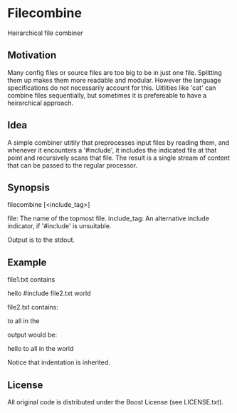 Filecombine
===========

Heirarchical file combiner

Motivation
----------

Many config files or source files are too big to be in just one file. Splitting them up
makes them more readable and modular. However the language specifications do not
necessarily account for this. Uitlities like 'cat' can combine files sequentially,
but sometimes it is prefereable to have a heirarchical approach.

Idea
----

A simple combiner utitily that preprocesses input files by reading them, and whenever it
encounters a '#include', it includes the indicated file at that point and recursively scans
that file. The result is a single stream of content that can be passed to the regular
processor.

Synopsis
--------

filecombine <file> [<include_tag>]

file: The name of the topmost file.
include_tag: An alternative include indicator, if '#include' is unsuitable.

Output is to the stdout.

Example
-------

file1.txt contains

hello
  #include file2.txt
world


file2.txt contains:

to all
in the

output would be:

hello
  to all
  in the
world

Notice that indentation is inherited.

License
-------

All original code is distributed under the Boost License
(see LICENSE.txt).
